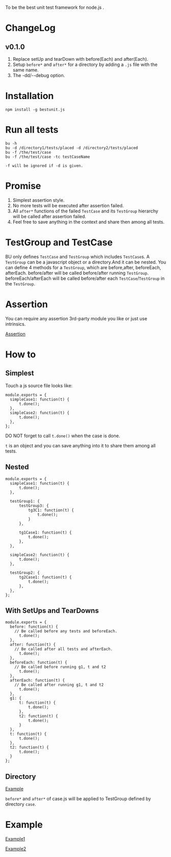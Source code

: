 To be the best unit test framework for node.js .

# ChangeLog
## v0.1.0
  1. Replace setUp and tearDown with before(Each) and after(Each).
  2. Setup ```before*``` and ```after*``` for a directory by adding a ```.js``` file with the same name.
  3. The -dd/--debug option.

# Installation
    npm install -g bestunit.js

# Run all tests
    bu -h
    bu -d /directory1/tests/placed -d /directory2/tests/placed
    bu -f /the/test/case
    bu -f /the/test/case -tc testCaseName

    -f will be ignored if -d is given.

# Promise
  1. Simplest assertion style.
  2. No more tests will be executed after assertion failed.
  3. All ```after*``` functions of the failed ```TestCase``` and its ```TestGroup``` hierarchy will be called after assertion failed.
  4. Feel free to save anything in the context and share then among all tests.

# TestGroup and TestCase
BU only defines ```TestCase``` and ```TestGroup``` which includes ```TestCase```s.
A ```TestGroup``` can be a javascript object or a directory.And it can be nested.
You can define 4 methods for a ```TestGroup```, which are before,after, beforeEach, afterEach. before/after will be called before/after running ```TestGroup```.
beforeEach/afterEach will be called before/after each ```TestCase```/```TestGroup``` in the ```TestGroup```.

# Assertion
  You can require any assertion 3rd-party module you like or just use intrinsics.
  
  [Assertion](https://github.com/kitt1987/bestunit.js/tree/master/assertion.md)

# How to
## Simplest
  Touch a js source file looks like:
  ```
  module.exports = {
  	simpleCase1: function(t) {
  		t.done();
  	},
    simpleCase2: function(t) {
  		t.done();
  	},
  };
  ```

  DO NOT forget to call ```t.done()``` when the case is done.

  ```t``` is an object and you can save anything into it to share them among all tests.

## Nested
  ```
  module.exports = {
  	simpleCase1: function(t) {
  		t.done();
  	},

  	testGroup1: {
  		testGroup3: {
  			tg3C1: function(t) {
  				t.done();
  			}
  		},

  		tg1Case1: function(t) {
  			t.done();
  		},
  	},

  	simpleCase2: function(t) {
  		t.done();
  	},

  	testGroup2: {
  		tg2Case1: function(t) {
  			t.done();
  		},
  	},
  };
  ```
## With SetUps and TearDowns
  ```
  module.exports = {
  	before: function(t) {
      // Be called before any tests and beforeEach.
  		t.done();
  	},
  	after: function(t) {
      // Be called after all tests and afterEach.
  		t.done();
  	},
  	beforeEach: function(t) {
      // Be called before running g1, t and t2
  		t.done();
  	},
  	afterEach: function(t) {
      // Be called after running g1, t and t2
  		t.done();
  	},
  	g1: {
  		t: function(t) {
  			t.done();
  		},
  		t2: function(t) {
  			t.done();
  		}
  	},
  	t: function(t) {
  		t.done();
  	},
  	t2: function(t) {
  		t.done();
  	}
  };
  ```
## Directory
  [Example](https://github.com/kitt1987/bestunit.js/tree/master/example/folder)

  ```before*``` and ```after*``` of case.js will be applied to TestGroup defined by directory ```case```.

# Example
[Example1](https://github.com/kitt1987/bestunit.js/tree/master/example)

[Example2](https://github.com/kitt1987/bestunit.js/tree/master/test)
